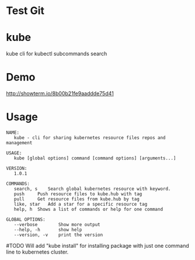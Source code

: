 # Test Git
# kube
kube cli for kubectl subcommands search
# Demo
http://showterm.io/8b00b21fe9aaddde75d41
# Usage
```
NAME:
   kube - cli for sharing kubernetes resource files repos and management

USAGE:
   kube [global options] command [command options] [arguments...]
   
VERSION:
   1.0.1
   
COMMANDS:
   search, s	Search global kubernetes resource with keyword.
   push		Push resource files to kube.hub with tag
   pull		Get resource files from kube.hub by tag
   like, star	Add a star for a specific resource tag
   help, h	Shows a list of commands or help for one command
   
GLOBAL OPTIONS:
   --verbose		Show more output
   --help, -h		show help
   --version, -v	print the version
```

#TODO
Will add "kube install" for installing package with just one command line to kubernetes cluster.
